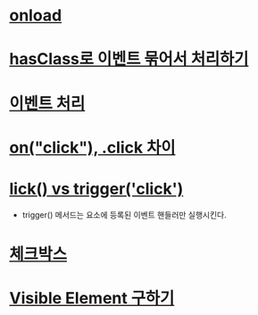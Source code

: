 # [onload](https://wiserloner.tistory.com/380)

# [hasClass로 이벤트 묶어서 처리하기](https://lookingfor.tistory.com/entry/JQuery-%EC%84%9C%EB%A1%9C-%EB%8B%A4%EB%A5%B8-%ED%83%9C%EA%B7%B8%EB%A5%BC-%ED%95%98%EB%82%98%EC%9D%98-click-event%EC%97%90-%EB%B0%94%EC%9D%B8%EB%94%A9-%ED%95%98%EA%B8%B0?category=769966)

# [이벤트 처리](https://d2.naver.com/helloworld/1855209)

# [on("click"), .click 차이](https://lookingfor.tistory.com/entry/JQuery-%ED%81%B4%EB%A6%AD-%EC%9D%B4%EB%B2%A4%ED%8A%B8-onclick-%EA%B3%BC-click-%EC%9D%98-%EC%B0%A8%EC%9D%B4)

# [lick() vs trigger('click')](https://steady-snail.tistory.com/39)
* trigger() 메서드는 요소에 등록된 이벤트 핸들러만 실행시킨다.


# [체크박스](https://lookingfor.tistory.com/entry/JQuery-checkbox-%EA%B0%9C%EC%88%98%EC%99%80-%EC%B2%B4%ED%81%AC%EB%90%9C-checkbox-%EA%B0%9C%EC%88%98-%EA%B5%AC%ED%95%98%EB%8A%94-%EB%B0%A9%EB%B2%95?category=769966)

# [Visible Element 구하기](https://lookingfor.tistory.com/entry/JQuery-visiblenot-hidden-elements-%EA%B0%9C%EC%88%98-%EA%B5%AC%ED%95%98%EA%B8%B0?category=769966)
